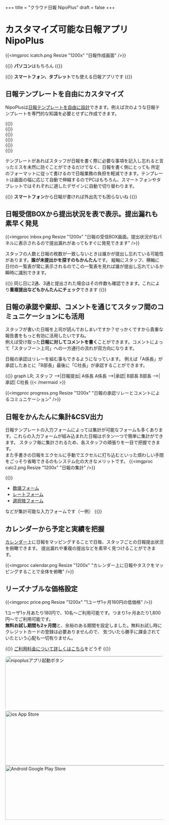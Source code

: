 +++
title = "クラウド日報 NipoPlus"
draft = false
+++

# カスタマイズ可能な日報アプリ NipoPlus

{{<imgproc icatch.png Resize "1200x" "日報作成画面" />}}

{{<alice pos="left" icon="pc">}}
**パソコン**はもちろん
{{</alice>}}

{{<alice pos="right" icon="tablet">}}
**スマートフォン、タブレット**でも使える日報アプリです
{{</alice>}}

## 日報テンプレートを自由にカスタマイズ

NipoPlusは[日報テンプレートを自由に設計](/org/groupsetting/template/)できます。例えば次のような日報テンプレートを専門的な知識を必要とせずに作成できます。
<div class="css-carousel-slider">
    <div class="slide-wrap-main">
      <div class="slide">{{<imgproc ipad1.png Resize "1200x" "集計可能な日報テンプレートの例" />}}<!--<img src="ipad1.png" alt="集計可能な日報テンプレートの例">--></div><!-- 最初に表示される画像(*1) -->
    </div>
    <div class="slide-wrap">
      <div class="slide">{{<imgproc ipad2.png Resize "1200x" "レート入力だけを集めた日報テンプレートの例" />}}<!--<img src="ipad2.png" alt="レート入力だけを集めた日報テンプレートの例">--></div>
      <div class="slide">{{<imgproc ipad3.png Resize "1200x" "スライダー入力だけを集めた日報テンプレートの例" />}}<!--<img src="ipad3.png" alt="スライダー入力だけを集めた日報テンプレートの例">--></div>
      <div class="slide">{{<imgproc ipad4.png Resize "1200x" "日付入力だけを集めた日報テンプレートの例" />}}<!--<img src="ipad4.png" alt="日付入力だけを集めた日報テンプレートの例">--></div>
      <div class="slide">{{<imgproc ipad5.png Resize "1200x" "選択肢入力フォームだけを集めた日報テンプレートの例" />}}<!--<img src="ipad5.png" alt="選択肢入力フォームだけを集めた日報テンプレートの例">--></div>
      <div class="slide">{{<imgproc ipad6.png Resize "1200x" "範囲入力フォームだけを集めた日報テンプレートの例" />}}<!--<img src="ipad6.png" alt="範囲入力フォームだけを集めた日報テンプレートの例">--></div>
    </div>
</div>

テンプレートがあればスタッフが日報を書く際に必要な事項を記入し忘れると言ったミスを未然に防ぐことができるだけでなく、日報を書く側にとっても
所定のフォーマットに従って書けるので日報業務の負担を軽減できます。テンプレートは画面の幅に応じて自動で伸縮するのでPCはもちろん、スマートフォンやタブレットではそれぞれに適したデザインに自動で切り替わります。

{{<alice pos="right" icon="phone">}}
**スマートフォン**から日報が書ければ外出先でも困らないね
{{</alice>}}

## 日報受信BOXから提出状況を表で表示。提出漏れも素早く発見

{{<imgproc inbox.png Resize "1200x" "日報の受信BOX画面。提出状況が右パネルに表示されるので提出漏れがあってもすぐに発見できます" />}}

スタッフの人数と日報の枚数が一致しないときは誰かが提出し忘れている可能性があります。**誰が未提出かを探すのもかんたん**です。
縦軸にスタッフ、横軸に日付の一覧表が常に表示されるのでこの一覧表を見れば誰が提出し忘れているか瞬時に識別できます。

{{<alice pos="right" icon="ok">}}
同じ日に2通、3通と提出された場合はその件数も確認できます。これにより**重複提出などもかんたんにチェック**できます
{{</alice>}}


## 日報の承認や棄却、コメントを通じてスタッフ間のコミュニケーションにも活用

スタッフが書いた日報を上司が読んでおしまいですか？せっかくですから貴重な報告書をもっと有効に活用したいですね。  
例えば受け取った**日報に対してコメントを書く**ことができます。コメントによって「スタッフー＞上司」への一方通行の流れが双方向になります。

日報の承認はリレーを組む事もできるようになっています。
例えば「A係長」が承認したあとに「B部長」最後に「C社長」が承認することができます。

<div style="overflow:scroll">
{{<mermaid align="center">}}
graph LR;
  スタッフ -->|日報提出| A係長
  A係長 -->|承認| B部長
  B部長 -->|承認| C社長
{{< /mermaid >}}
</div>

{{<imgproc progress.png Resize "1200x" "日報の承認リレーとコメントによるコミュニケーション" />}}

## 日報をかんたんに集計&CSV出力

日報テンプレートの入力フォームによっては集計が可能なフォームも多くあります。これらの入力フォームが組み込まれた日報はボタン一つで簡単に集計ができます。
スタッフ毎に集計されるため、各スタッフの頑張りを一目で把握できます。  
また手書きの日報をエクセルに手動でエクセルに打ち込むといった煩わしい手間をごっそり省略できるのもシステム化の大きなメリットです。
{{<imgproc calc2.png Resize "1200x" "日報の集計" />}}

{{<alice pos="right" icon="here">}}

- [数値フォーム](org/groupsetting/template/math/)
- [レートフォーム](/org/groupsetting/template/rate/)
- [選択肢フォーム](/org/groupsetting/template/select/)

などが集計可能な入力フォームです（一例）
{{</alice>}}

## カレンダーから予定と実績を把握

[カレンダー](/calendar/)上に日報をマッピングすることで日毎、スタッフごとの日報提出状況を俯瞰できます。
提出漏れや重複の提出などを素早く見つけることができます。

{{<imgproc calendar.png Resize "1200x" "カレンダー上に日報やタスクをマッピングすることで全体を俯瞰" />}}

## リーズナブルな価格設定

{{<imgproc price.png Resize "1200x" "1ユーザ1ヶ月180円の低価格" />}}

1ユーザ1ヶ月あたり180円で、10名〜ご利用可能です。つまり1ヶ月あたり1,800円〜でご利用可能です。  
**無料お試し期間も2ヶ月間**と、余裕のある期間を設定しました。無料お試し時にクレジットカードの登録は必要ありませんので、
気づいたら勝手に課金されていたという心配も一切有りません。

{{<alice pos="right" icon="guide">}}
[ご利用料金について詳しくはこちら](/price)をどうぞ
{{</alice>}}

<!--
集計とは別に、スタッフの活動実績を見ることもできます。

{{<alice pos="right" icon="here">}}
活動実績とは例えば日報を読んだ回数や日報にコメントを書いた回数などです。
{{</alice>}}
-->

<footer class="footline" style="border-top: 1px solid #ccc; margin-top: 10px">
	<div class="flexmain">
		<div class="dp33">
			<a href="https://nipo-plus.web.app/" target="_blank">
				<img src='/images/banner2.webp' style="border-radius: 10px;" width="573" height="173" alt="nipoplusアプリ起動ボタン">
			</a>
		</div>
		<div class="dp33">
			<a href="https://apps.apple.com/jp/app/id1625797169" target="_blank">
				<img src='/images/ios-app.webp' width="573" height="173" alt="ios App Store">
			</a>		
		</div>
		<div class="dp33">
			<a href="https://play.google.com/store/apps/details?id=jp.sndbox.nipoplus" target="_blank">
				<img src='/images/android-app.webp' width="573" height="173" alt="Android Google Play Store">
			</a>
		</div>
	</div>
</footer>
